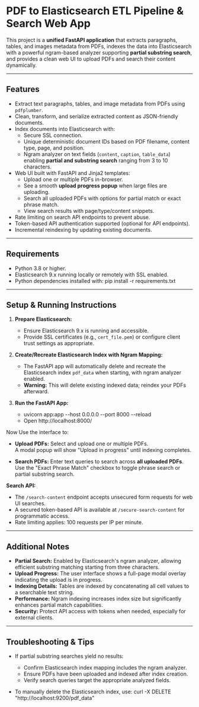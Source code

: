 # PDF to Elasticsearch ETL Pipeline & Search Web App

This project is a **unified FastAPI application** that extracts paragraphs, tables, and images metadata from PDFs, indexes the data into Elasticsearch with a powerful ngram-based analyzer supporting **partial substring search**, and provides a clean web UI to upload PDFs and search their content dynamically.

---

## Features

- Extract text paragraphs, tables, and image metadata from PDFs using `pdfplumber`.
- Clean, transform, and serialize extracted content as JSON-friendly documents.
- Index documents into Elasticsearch with:
  - Secure SSL connection.
  - Unique deterministic document IDs based on PDF filename, content type, page, and position.
  - Ngram analyzer on text fields (`content`, `caption`, `table_data`) enabling **partial and substring search** ranging from 3 to 10 characters.
- Web UI built with FastAPI and Jinja2 templates:
  - Upload one or multiple PDFs in-browser.
  - See a smooth **upload progress popup** when large files are uploading.
  - Search all uploaded PDFs with options for partial match or exact phrase match.
  - View search results with page/type/content snippets.
- Rate limiting on search API endpoints to prevent abuse.
- Token-based API authentication supported (optional for API endpoints).
- Incremental reindexing by updating existing documents.

---

## Requirements

- Python 3.8 or higher.
- Elasticsearch 9.x running locally or remotely with SSL enabled.
- Python dependencies installed with: pip install -r requirements.txt


---

## Setup & Running Instructions

1. **Prepare Elasticsearch:**

   - Ensure Elasticsearch 9.x is running and accessible.
   - Provide SSL certificates (e.g., `cert_file.pem`) or configure client trust settings as appropriate.

2. **Create/Recreate Elasticsearch Index with Ngram Mapping:**

   - The FastAPI app will automatically delete and recreate the Elasticsearch index `pdf_data` when starting, with ngram analyzer enabled.
   - **Warning:** This will delete existing indexed data; reindex your PDFs afterward.

3. **Run the FastAPI App:** 
   - uvicorn app:app --host 0.0.0.0 --port 8000 --reload
   - Open http://localhost:8000/

Now Use the interface to:

- **Upload PDFs:** Select and upload one or multiple PDFs.  
  A modal popup will show "Upload in progress" until indexing completes.

- **Search PDFs:** Enter text queries to search across **all uploaded PDFs**.  
  Use the "Exact Phrase Match" checkbox to toggle phrase search or partial substring search.

**Search API:**

   - The `/search-content` endpoint accepts unsecured form requests for web UI searches.
   - A secured token-based API is available at `/secure-search-content` for programmatic access.
   - Rate limiting applies: 100 requests per IP per minute.
---

## Additional Notes

- **Partial Search:** Enabled by Elasticsearch's ngram analyzer, allowing efficient substring matching starting from three characters.
- **Upload Progress:** The user interface shows a full-page modal overlay indicating the upload is in progress.
- **Indexing Details:** Tables are indexed by concatenating all cell values to a searchable text string.
- **Performance:** Ngram indexing increases index size but significantly enhances partial match capabilities.
- **Security:** Protect API access with tokens when needed, especially for external clients.

---

## Troubleshooting & Tips

- If partial substring searches yield no results:
  - Confirm Elasticsearch index mapping includes the ngram analyzer.
  - Ensure PDFs have been uploaded and indexed after index creation.
  - Verify search queries target the appropriate analyzed fields.

- To manually delete the Elasticsearch index, use:
   curl -X DELETE "http://localhost:9200/pdf_data"
